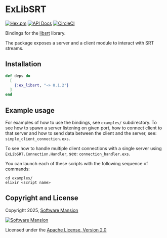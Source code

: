 # ExLibSRT

[![Hex.pm](https://img.shields.io/hexpm/v/ex_libsrt.svg)](https://hex.pm/packages/ex_libsrt)
[![API Docs](https://img.shields.io/badge/api-docs-yellow.svg?style=flat)](https://hexdocs.pm/ex_libsrt/)
[![CircleCI](https://circleci.com/gh/membraneframework/ex_libsrt.svg?style=svg)](https://circleci.com/gh/membraneframework/ex_libsrt)

Bindings for the [libsrt](https://github.com/Haivision/srt) library.

The package exposes a server and a client module to interact with SRT streams.

## Installation

```elixir
def deps do
  [
    {:ex_libsrt, "~> 0.1.2"}
  ]
end
```

## Example usage

For examples of how to use the bindings, see `examples/` subdirectory.
To see how to spawn a server listening on given port, how to connect
client to that server and how to send data between the client and the server,
see: `simple_client_connection.exs`.

To see how to handle multiple client connections with a single server using 
`ExLibSRT.Connection.Handler`, see: `connection_handler.exs`.

You can launch each of these scripts with the following sequence of commands:
```
cd examples/
elixir <script name>
```

## Copyright and License

Copyright 2025, [Software Mansion](https://swmansion.com/?utm_source=git&utm_medium=readme&utm_campaign=membrane_template_plugin)

[![Software Mansion](https://logo.swmansion.com/logo?color=white&variant=desktop&width=200&tag=membrane-github)](https://swmansion.com/?utm_source=git&utm_medium=readme&utm_campaign=membrane_template_plugin)

Licensed under the [Apache License, Version 2.0](LICENSE)
